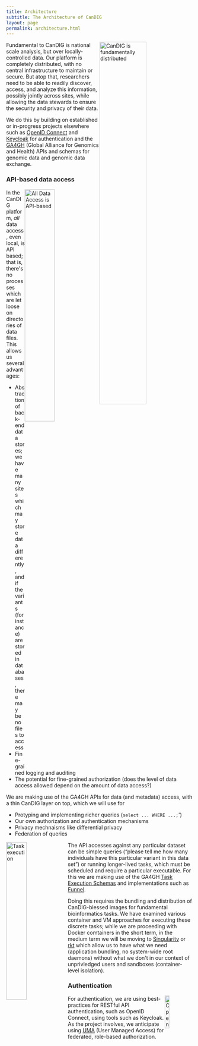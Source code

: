 ```yaml
---
title: Architecture
subtitle: The Architecture of CanDIG
layout: page
permalink: architecture.html
---
```


<img src="{{ site.url }}/img/pages/architecture/arch1.png" alt="CanDIG is fundamentally distributed" style="float: right;" width="50%">

Fundamental to CanDIG is national scale analysis, but over
locally-controlled data.  Our platform is completely distributed,
with no central infrastructure to maintain or secure.  But atop
that, researchers need to be able to readily discover, access, and analyze 
this information, possibly jointly across sites, while allowing 
the data stewards to ensure the security and privacy of their data.

We do this by building on established or in-progress projects elsewhere such as
[OpenID Connect](http://openid.net/connect/) and [Keycloak](http://www.keycloak.org)
for authentication and the [GA4GH](http://genomicsandhealth.org) (Global Alliance
for Genomics and Health) APIs and schemas for genomic data and genomic data
exchange.

### API-based data access

<img src="{{ site.url }}/img/pages/architecture/api-access.png" alt="All Data Access is API-based" style="float: right;" width="40%">

In the CanDIG platform, _all_ data access, even local, is API based;
that is, there's no processes which are let loose on directories
of data files.  This allows us several advantages:

* Abstraction of back-end data stores; we have many sites which may store data differently, and if the variants (for instance) are stored in databases, there may be no files to access
* Fine-grained logging and auditing
* The potential for fine-grained authorization (does the level of data access allowed depend on the amount of data access?)

We are making use of the GA4GH APIs for data (and metadata) access, with a thin CanDIG layer on top, which we will use for

* Protyping and implementing richer queries (`select ... WHERE ...;`')
* Our own authorization and authentication mechanisms
* Privacy mechnaisms like differential privacy
* Federation of queries

<img src="{{ site.url }}/img/pages/architecture/TES.png" alt="Task execution" style="float: left;" width="33%">

The API accesses against any particular dataset can be simple queries
(&ldquo;please tell me how many individuals have this particular
variant in this data set&rdquo;) or running longer-lived tasks,
which must be scheduled and require a particular executable.  For
this we are making use of the GA4GH [Task Execution Schemas](https://github.com/ga4gh/task-execution-schemas)
and implementations such as [Funnel](https://github.com/ohsu-comp-bio/funnel).

Doing this requires the bundling and distribution of CanDIG-blessed
images for fundamental bioinformatics tasks.  We have examined various
container and VM approaches for executing these discrete tasks; while
we are proceeding with Docker comtainers in the short term, in the
medium term we will be moving to [Singularity](http://singularity.lbl.gov)
or [rkt](https://coreos.com/rkt/docs/latest/) which allow us to have
what we need (application bundling, no system-wide root daemons) without
what we don't in our context of unprivledged users and sandboxes (container-level isolation).

### Authentication

<img src="{{ site.url }}/img/pages/architecture/oidc.png" alt="OpenID Connect" style="float: right;" width="15%">

For authentication, we are using best-practices for RESTful API
authentication, such as OpenID Connect, using tools such as Keycloak.
As the project involves, we anticipate using
[UMA](https://en.wikipedia.org/wiki/User-Managed_Access) (User
Managed Access) for federated, role-based authorization.


